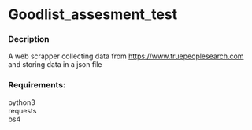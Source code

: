 # Goodlist_assesment_test
### Decription
A web scrapper collecting data from https://www.truepeoplesearch.com  and storing data in a json file

### Requirements:
python3 <br>
requests <br>
bs4
